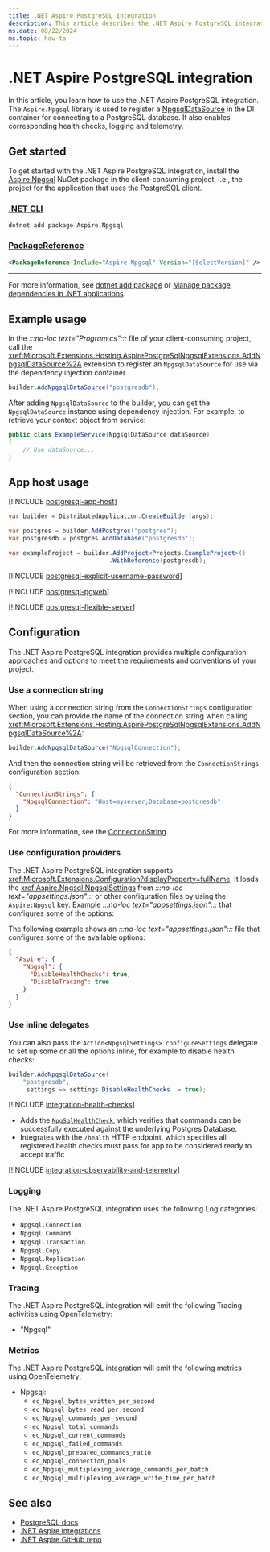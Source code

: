 ```yaml
---
title: .NET Aspire PostgreSQL integration
description: This article describes the .NET Aspire PostgreSQL integration.
ms.date: 08/22/2024
ms.topic: how-to
---
```


# .NET Aspire PostgreSQL integration

In this article, you learn how to use the .NET Aspire PostgreSQL integration. The `Aspire.Npgsql` library is used to register a [NpgsqlDataSource](https://www.npgsql.org/doc/api/Npgsql.NpgsqlDataSource.html) in the DI container for connecting to a PostgreSQL database. It also enables corresponding health checks, logging and telemetry.

## Get started

To get started with the .NET Aspire PostgreSQL integration, install the [Aspire.Npgsql](https://www.nuget.org/packages/Aspire.Npgsql) NuGet package in the client-consuming project, i.e., the project for the application that uses the PostgreSQL client.

### [.NET CLI](#tab/dotnet-cli)

```dotnetcli
dotnet add package Aspire.Npgsql
```

### [PackageReference](#tab/package-reference)

```xml
<PackageReference Include="Aspire.Npgsql" Version="[SelectVersion]" />
```

---

For more information, see [dotnet add package](/dotnet/core/tools/dotnet-add-package) or [Manage package dependencies in .NET applications](/dotnet/core/tools/dependencies).

## Example usage

In the _:::no-loc text="Program.cs":::_ file of your client-consuming project, call the <xref:Microsoft.Extensions.Hosting.AspirePostgreSqlNpgsqlExtensions.AddNpgsqlDataSource%2A> extension to register an `NpgsqlDataSource` for use via the dependency injection container.

```csharp
builder.AddNpgsqlDataSource("postgresdb");
```

After adding `NpgsqlDataSource` to the builder, you can get the `NpgsqlDataSource` instance using dependency injection. For example, to retrieve your context object from service:

```csharp
public class ExampleService(NpgsqlDataSource dataSource)
{
    // Use dataSource...
}
```

## App host usage

[!INCLUDE [postgresql-app-host](includes/postgresql-app-host.md)]

```csharp
var builder = DistributedApplication.CreateBuilder(args);

var postgres = builder.AddPostgres("postgres");
var postgresdb = postgres.AddDatabase("postgresdb");

var exampleProject = builder.AddProject<Projects.ExampleProject>()
                            .WithReference(postgresdb);
```

[!INCLUDE [postgresql-explicit-username-password](includes/postgresql-explicit-username-password.md)]

[!INCLUDE [postgresql-pgweb](includes/postgresql-pgweb.md)]

[!INCLUDE [postgresql-flexible-server](includes/postgresql-flexible-server.md)]

## Configuration

The .NET Aspire PostgreSQL integration provides multiple configuration approaches and options to meet the requirements and conventions of your project.

### Use a connection string

When using a connection string from the `ConnectionStrings` configuration section, you can provide the name of the connection string when calling <xref:Microsoft.Extensions.Hosting.AspirePostgreSqlNpgsqlExtensions.AddNpgsqlDataSource%2A>:

```csharp
builder.AddNpgsqlDataSource("NpgsqlConnection");
```

And then the connection string will be retrieved from the `ConnectionStrings` configuration section:

```json
{
  "ConnectionStrings": {
    "NpgsqlConnection": "Host=myserver;Database=postgresdb"
  }
}
```

For more information, see the [ConnectionString](https://www.npgsql.org/doc/connection-string-parameters.html).

### Use configuration providers

The .NET Aspire PostgreSQL integration supports <xref:Microsoft.Extensions.Configuration?displayProperty=fullName>. It loads the <xref:Aspire.Npgsql.NpgsqlSettings> from _:::no-loc text="appsettings.json":::_ or other configuration files by using the `Aspire:Npgsql` key. Example _:::no-loc text="appsettings.json":::_ that configures some of the options:

The following example shows an _:::no-loc text="appsettings.json":::_ file that configures some of the available options:

```json
{
  "Aspire": {
    "Npgsql": {
      "DisableHealthChecks": true,
      "DisableTracing": true
    }
  }
}
```

### Use inline delegates

You can also pass the `Action<NpgsqlSettings> configureSettings` delegate to set up some or all the options inline, for example to disable health checks:

```csharp
builder.AddNpgsqlDataSource(
    "postgresdb",
     settings => settings.DisableHealthChecks  = true);
```

[!INCLUDE [integration-health-checks](../includes/integration-health-checks.md)]

- Adds the [`NpgSqlHealthCheck`](https://github.com/Xabaril/AspNetCore.Diagnostics.HealthChecks/blob/master/src/HealthChecks.NpgSql/NpgSqlHealthCheck.cs), which verifies that commands can be successfully executed against the underlying Postgres Database.
- Integrates with the `/health` HTTP endpoint, which specifies all registered health checks must pass for app to be considered ready to accept traffic

[!INCLUDE [integration-observability-and-telemetry](../includes/integration-observability-and-telemetry.md)]

### Logging

The .NET Aspire PostgreSQL integration uses the following Log categories:

- `Npgsql.Connection`
- `Npgsql.Command`
- `Npgsql.Transaction`
- `Npgsql.Copy`
- `Npgsql.Replication`
- `Npgsql.Exception`

### Tracing

The .NET Aspire PostgreSQL integration will emit the following Tracing activities using OpenTelemetry:

- "Npgsql"

### Metrics

The .NET Aspire PostgreSQL integration will emit the following metrics using OpenTelemetry:

- Npgsql:
  - `ec_Npgsql_bytes_written_per_second`
  - `ec_Npgsql_bytes_read_per_second`
  - `ec_Npgsql_commands_per_second`
  - `ec_Npgsql_total_commands`
  - `ec_Npgsql_current_commands`
  - `ec_Npgsql_failed_commands`
  - `ec_Npgsql_prepared_commands_ratio`
  - `ec_Npgsql_connection_pools`
  - `ec_Npgsql_multiplexing_average_commands_per_batch`
  - `ec_Npgsql_multiplexing_average_write_time_per_batch`

## See also

- [PostgreSQL docs](https://www.npgsql.org/doc/api/Npgsql.html)
- [.NET Aspire integrations](../fundamentals/integrations-overview.md)
- [.NET Aspire GitHub repo](https://github.com/dotnet/aspire)
